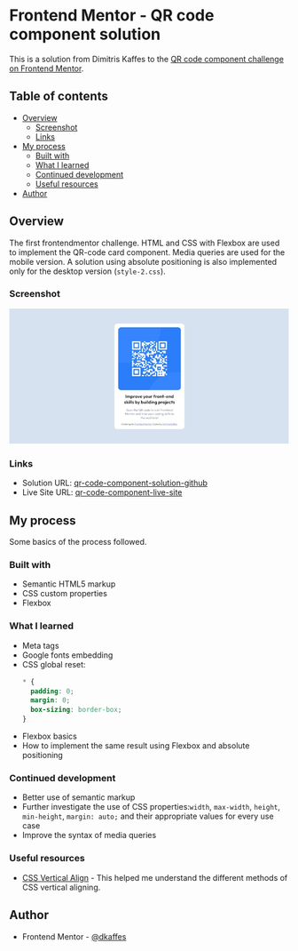 # Frontend Mentor - QR code component solution

This is a solution from Dimitris Kaffes to the [QR code component challenge on Frontend Mentor](https://www.frontendmentor.io/challenges/qr-code-component-iux_sIO_H).

## Table of contents

- [Overview](#overview)
  - [Screenshot](#screenshot)
  - [Links](#links)
- [My process](#my-process)
  - [Built with](#built-with)
  - [What I learned](#what-i-learned)
  - [Continued development](#continued-development)
  - [Useful resources](#useful-resources)
- [Author](#author)

## Overview

The first frontendmentor challenge. HTML and CSS with Flexbox are used to implement the QR-code card component. Media queries are used for the mobile version.
A solution using absolute positioning is also implemented only for the desktop version (`style-2.css`).

### Screenshot

![Screenshot of the solution](./images/screenshot-solution.jpg)

### Links

- Solution URL: [qr-code-component-solution-github](https://github.com/dkaffes/qr-code-component-main)
- Live Site URL: [qr-code-component-live-site](https://dkaffes.github.io/qr-code-component-main/)

## My process

Some basics of the process followed.

### Built with

- Semantic HTML5 markup
- CSS custom properties
- Flexbox

### What I learned

- Meta tags
- Google fonts embedding
- CSS global reset:
  ```css
  * {
    padding: 0;
    margin: 0;
    box-sizing: border-box;
  }
  ```
- Flexbox basics
- How to implement the same result using Flexbox and absolute positioning

### Continued development

- Better use of semantic markup
- Further investigate the use of CSS properties:`width`, `max-width`, `height`, `min-height`, `margin: auto;` and their appropriate values for every use case
- Improve the syntax of media queries

### Useful resources

- [CSS Vertical Align](https://www.freecodecamp.org/news/css-vertical-align-how-to-center-a-div-text-or-an-image-example-code/) - This helped me understand the different methods of CSS vertical aligning.

## Author

- Frontend Mentor - [@dkaffes](https://www.frontendmentor.io/profile/dkaffes)
